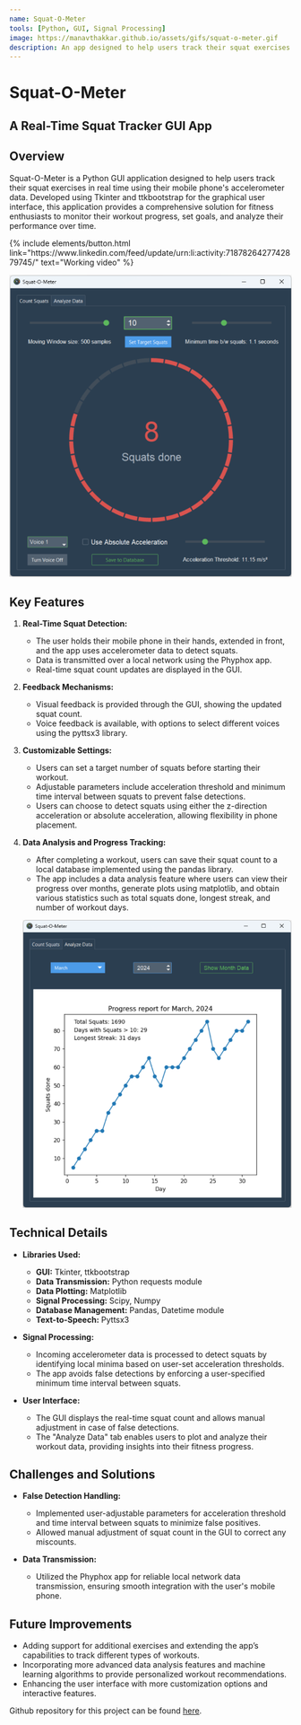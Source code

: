 ```yaml
---
name: Squat-O-Meter
tools: [Python, GUI, Signal Processing]
image: https://manavthakkar.github.io/assets/gifs/squat-o-meter.gif
description: An app designed to help users track their squat exercises . It offers real-time feedback and voice notifications, making it a convenient tool for monitoring squat workouts.
---
```

# Squat-O-Meter 

## A Real-Time Squat Tracker GUI App

## Overview

Squat-O-Meter is a Python GUI application designed to help users track their squat exercises in real time using their mobile phone's accelerometer data. Developed using Tkinter and ttkbootstrap for the graphical user interface, this application provides a comprehensive solution for fitness enthusiasts to monitor their workout progress, set goals, and analyze their performance over time.

<p class="text-center">
{% include elements/button.html link="https://www.linkedin.com/feed/update/urn:li:activity:7187826427742879745/" text="Working video" %}
</p>

![Squat-O-Meter Screenshot](https://raw.githubusercontent.com/manavthakkar/squat-o-meter/main/screenshot.png)

## Key Features

1. **Real-Time Squat Detection:**
   - The user holds their mobile phone in their hands, extended in front, and the app uses accelerometer data to detect squats.
   - Data is transmitted over a local network using the Phyphox app.
   - Real-time squat count updates are displayed in the GUI.

2. **Feedback Mechanisms:**
   - Visual feedback is provided through the GUI, showing the updated squat count.
   - Voice feedback is available, with options to select different voices using the pyttsx3 library.

3. **Customizable Settings:**
   - Users can set a target number of squats before starting their workout.
   - Adjustable parameters include acceleration threshold and minimum time interval between squats to prevent false detections.
   - Users can choose to detect squats using either the z-direction acceleration or absolute acceleration, allowing flexibility in phone placement.

4. **Data Analysis and Progress Tracking:**
   - After completing a workout, users can save their squat count to a local database implemented using the pandas library.
   - The app includes a data analysis feature where users can view their progress over months, generate plots using matplotlib, and obtain various statistics such as total squats done, longest streak, and number of workout days.

   ![Analyze Data tab Screenshot](https://raw.githubusercontent.com/manavthakkar/squat-o-meter/main/Progress_Report.png)

## Technical Details

- **Libraries Used:**
  - **GUI:** Tkinter, ttkbootstrap
  - **Data Transmission:** Python requests module
  - **Data Plotting:** Matplotlib
  - **Signal Processing:** Scipy, Numpy
  - **Database Management:** Pandas, Datetime module
  - **Text-to-Speech:** Pyttsx3

- **Signal Processing:**
  - Incoming accelerometer data is processed to detect squats by identifying local minima based on user-set acceleration thresholds.
  - The app avoids false detections by enforcing a user-specified minimum time interval between squats.

- **User Interface:**
  - The GUI displays the real-time squat count and allows manual adjustment in case of false detections.
  - The "Analyze Data" tab enables users to plot and analyze their workout data, providing insights into their fitness progress.

## Challenges and Solutions

- **False Detection Handling:**

  - Implemented user-adjustable parameters for acceleration threshold and time interval between squats to minimize false positives.
  - Allowed manual adjustment of squat count in the GUI to correct any miscounts.

- **Data Transmission:**
  - Utilized the Phyphox app for reliable local network data transmission, ensuring smooth integration with the user's mobile phone.

## Future Improvements

- Adding support for additional exercises and extending the app’s capabilities to track different types of workouts.
- Incorporating more advanced data analysis features and machine learning algorithms to provide personalized workout recommendations.
- Enhancing the user interface with more customization options and interactive features.

Github repository for this project can be found [here](https://github.com/manavthakkar/squat-o-meter).